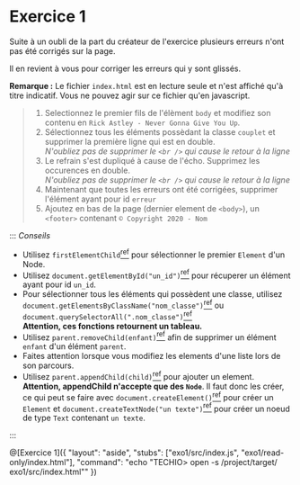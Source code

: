 # Exercice 1

Suite à un oubli de la part du créateur de l'exercice plusieurs erreurs n'ont pas été corrigés sur la page.

Il en revient à vous pour corriger les erreurs qui y sont glissés.

**Remarque :** Le fichier `index.html` est en lecture seule et n'est affiché qu'à titre indicatif. Vous ne pouvez agir sur ce fichier qu'en javascript.

> 1. Selectionnez le premier fils de l'élèment `body` et modifiez son contenu en `Rick Astley - Never Gonna Give You Up`.
> 2. Sélectionnez tous les éléments possèdant la classe `couplet` et supprimer la première ligne qui est en double.  
>    _N'oubliez pas de supprimer le `<br />` qui cause le retour à la ligne_
> 3. Le refrain s'est dupliqué à cause de l'écho. Supprimez les occurences en double.  
>    _N'oubliez pas de supprimer le `<br />` qui cause le retour à la ligne_
> 4. Maintenant que toutes les erreurs ont été corrigées, supprimer l'élément ayant pour id `erreur`
> 5. Ajoutez en bas de la page (dernier element de `<body>`), un `<footer>` contenant `© Copyright 2020 - Nom`

::: _Conseils_

- Utilisez `firstElementChild`[<sup>ref</sup>](https://developer.mozilla.org/fr/docs/Web/API/ParentNode/firstElementChild) pour sélectionner le premier `Element` d'un Node.
- Utilisez `document.getElementById("un_id")`[<sup>ref</sup>](https://developer.mozilla.org/fr/docs/Web/API/Document/getElementById) pour récuperer un élément ayant pour id `un_id`.
- Pour sélectionner tous les éléments qui possèdent une classe, utilisez `document.getElementsByClassName("nom_classe")`[<sup>ref</sup>](https://developer.mozilla.org/fr/docs/Web/API/Element/getElementsByClassName) ou `document.querySelectorAll(".nom_classe")`[<sup>ref</sup>](https://developer.mozilla.org/fr/docs/Web/API/Document/querySelectorAll)  
  **Attention, ces fonctions retournent un tableau.**
- Utilisez `parent.removeChild(enfant)`[<sup>ref</sup>](https://developer.mozilla.org/fr/docs/Web/API/Node/removeChild) afin de supprimer un élément `enfant` d'un élément `parent`.
- Faites attention lorsque vous modifiez les elements d'une liste lors de son parcours.
- Utilisez `parent.appendChild(child)`[<sup>ref</sup>](https://developer.mozilla.org/fr/docs/Web/API/Node/appendChild) pour ajouter un element.  
  **Attention, appendChild n'accepte que des `Node`**. Il faut donc les créer, ce qui peut se faire avec `document.createElement()`[<sup>ref</sup>](https://developer.mozilla.org/fr/docs/Web/API/Document/createElement) pour créer un `Element` et `document.createTextNode("un texte")`[<sup>ref</sup>](https://developer.mozilla.org/fr/docs/Web/API/Document/createTextNode) pour créer un noeud de type `Text` contenant `un texte`.

:::

@[Exercice 1]({ "layout": "aside", "stubs": ["exo1/src/index.js", "exo1/read-only/index.html"], "command": "echo \"TECHIO> open -s /project/target/ exo1/src/index.html\"" })
